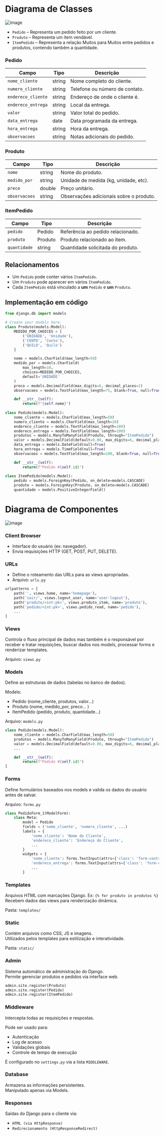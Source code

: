 # Diagrama de Classes

![image](https://github.com/user-attachments/assets/9823fe70-edfe-4f12-96ea-e0eaf4c14c64)


- `Pedido` – Representa um pedido feito por um cliente.
- `Produto` – Representa um item vendável.
- `ItemPedido` – Representa a relação Muitos para Muitos entre pedidos e produtos, contendo também a quantidade.

### Pedido

| Campo              | Tipo     | Descrição                              |
|--------------------|----------|----------------------------------------|
| `nome_cliente`     | string   | Nome completo do cliente.              |
| `numero_cliente`   | string   | Telefone ou número de contato.         |
| `endereco_cliente` | string   | Endereço de onde o cliente é.          |
| `endereco_entrega` | string   | Local da entrega.                      |
| `valor`            | string   | Valor total do pedido.                 |
| `data_entrega`     | date     | Data programada da entrega.            |
| `hora_entrega`     | string   | Hora da entrega.                       |
| `observacoes`      | string   | Notas adicionais do pedido.            |

### Produto

| Campo           | Tipo     | Descrição                                 |
|------------------|----------|---------------------------------------------|
| `nome`           | string   | Nome do produto.                           |
| `medido_por`     | string   | Unidade de medida (kg, unidade, etc).      |
| `preco`          | double   | Preço unitário.                            |
| `observacoes`    | string   | Observações adicionais sobre o produto.    |

### ItemPedido

| Campo         | Tipo     | Descrição                                    |
|---------------|----------|----------------------------------------------|
| `pedido`      | Pedido   | Referência ao pedido relacionado.            |
| `produto`     | Produto  | Produto relacionado ao item.                 |
| `quantidade`  | string   | Quantidade solicitada do produto.            |

## Relacionamentos

- Um `Pedido` pode conter vários `ItemPedido`.
- Um `Produto` pode aparecer em vários `ItemPedido`.
- Cada `ItemPedido` está vinculado a **um** `Pedido` e **um** `Produto`.

## Implementação em código

```python
from django.db import models

# Create your models here.
class Produto(models.Model):
    MEDIDO_POR_CHOICES = [
        ('UNIDADE', 'Unidade'),
        ('CENTO', 'Cento'),
        ('QUILO', 'Quilo')
    ]

    nome = models.CharField(max_length=50)
    medido_por = models.CharField(
        max_length=10,
        choices=MEDIDO_POR_CHOICES,
        default='UNIDADE'
    )
    preco = models.DecimalField(max_digits=6, decimal_places=2)
    observacoes = models.TextField(max_length=75, blank=True, null=True)

    def __str__(self):
        return(f"{self.nome}")
    
class Pedido(models.Model):
    nome_cliente = models.CharField(max_length=50)
    numero_cliente = models.CharField(max_length=20)
    endereco_cliente = models.TextField(max_length=100)
    endereco_entrega = models.TextField(max_length=100)
    produtos = models.ManyToManyField(Produto, through="ItemPedido")
    valor = models.DecimalField(default=0.00, max_digits=6, decimal_places=2)
    data_entrega = models.DateField(null=True)
    hora_entrega = models.TimeField(null=True)
    observacoes = models.TextField(max_length=100, blank=True, null=True)

    def __str__(self):
        return(f"Pedido #{self.id}")
    
class ItemPedido(models.Model):
    pedido = models.ForeignKey(Pedido, on_delete=models.CASCADE)
    produto = models.ForeignKey(Produto, on_delete=models.CASCADE)
    quantidade = models.PositiveIntegerField()
```

# Diagrama de Componentes

![image](https://github.com/user-attachments/assets/5ba00d24-5f50-449c-9baf-d75d38ff6b92)

### Client Browser
- Interface do usuário (ex: navegador).
- Envia requisições HTTP (GET, POST, PUT, DELETE).

### URLs
- Define o roteamento das URLs para as views apropriadas.
- Arquivo: `urls.py`

```python
urlpatterns = [
    path('', views.home, name='homepage'),
    path('sair/', views.logout_user, name='user-logout'),
    path('produto/<int:pk>', views.produto_item, name='produto'),
    path('pedido/<int:pk>', views.pedido_read, name='pedido'),
    ...
]
```

### Views
Controla o fluxo principal de dados mas também é o responsável por receber e tratar requisições, buscar dados nos models, processar forms e renderizar templates.

Arquivo: `views.py`

### Models

Define as estruturas de dados (tabelas no banco de dados).

Models:
- Pedido (nome_cliente, produtos, valor...)
- Produto (nome, medido_por, preco... )
- ItemPedido (pedido, produto, quantidade...)

Arquivo: `models.py`

```python
class Pedido(models.Model):
    nome_cliente = models.CharField(max_length=50)
    produtos = models.ManyToManyField(Produto, through="ItemPedido")
    valor = models.DecimalField(default=0.00, max_digits=6, decimal_places=2)
    ...

    def __str__(self):
        return(f"Pedido #{self.id}")
]
```

### Forms

Define formulários baseados nos models e valida os dados do usuário antes de salvar.

Arquivo: `forms.py`

```python
class PedidoForm_1(ModelForm):
    class Meta:
        model = Pedido
        fields = ('nome_cliente', 'numero_cliente', ...)
        labels = {
            'nome_cliente': 'Nome do Cliente',
            'endereco_cliente': 'Endereço do Cliente',
            ...
        }
        widgets = {
            'nome_cliente': forms.TextInput(attrs={'class': 'form-control'}),
            'endereco_entrega': forms.TextInput(attrs={'class': 'form-control'}),
            ...
        }

```


### Templates

Arquivos HTML com marcações Django. Ex: ```{% for produto in produtos %}``` \
Recebem dados das views para renderização dinâmica.

Pasta: `templates/`

### Static

Contém arquivos como CSS, JS e imagens. \
Utilizados pelos templates para estilização e interatividade.

Pasta: `static/`

### Admin

Sistema automático de administração do Django. \
Permite gerenciar produtos e pedidos via interface web.

```python
admin.site.register(Produto)
admin.site.register(Pedido)
admin.site.register(ItemPedido)
```

### Middleware

Intercepta todas as requisições e respostas.

Pode ser usado para:
- Autenticação
- Log de acesso
- Validações globais
- Controle de tempo de execução

É configurado no `settings.py` via a lista `MIDDLEWARE`.

### Database

Armazena as informações persistentes.\
Manipulado apenas via Models.

### Responses
Saídas do Django para o cliente via:

- `HTML (via HttpResponse)` 
- `Redirecionamento (HttpResponseRedirect)`
